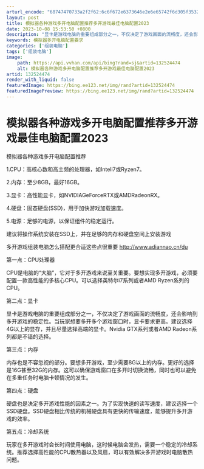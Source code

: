 ```yaml
---
arturl_encode: "68747470733a2f2f62:6c6f672e6373646e2e6e65742f6d305f35323533393737392f:61727469636c652f64657461696c732f313332353234343734"
layout: post
title: 模拟器各种游戏多开电脑配置推荐多开游戏最佳电脑配置2023
date: 2023-10-08 15:53:50 +0800
description: "显卡是游戏电脑的重要组成部分之一，不仅决定了游戏画面的流畅度，还会影响到多开"
keywords: 模拟器多开电脑配置要求
categories: ['组装电脑']
tags: ['组装电脑']
image:
    path: https://api.vvhan.com/api/bing?rand=sj&artid=132524474
    alt: 模拟器各种游戏多开电脑配置推荐多开游戏最佳电脑配置2023
artid: 132524474
render_with_liquid: false
featuredImage: https://bing.ee123.net/img/rand?artid=132524474
featuredImagePreview: https://bing.ee123.net/img/rand?artid=132524474
---
```


# 模拟器各种游戏多开电脑配置推荐多开游戏最佳电脑配置2023

模拟器各种游戏多开电脑配置推荐
  
1.CPU：高核心数和高主频的处理器，如Inteli7或Ryzen7。
  
2.内存：至少8GB，最好16GB。
  
3.显卡：高性能显卡，如NVIDIAGeForceRTX或AMDRadeonRX。
  
4.硬盘：固态硬盘(SSD)，用于加快游戏加载速度。
  
5.电源：足够的电源，以保证组件的稳定运行。
  
建议将操作系统安装在SSD上，并在足够的内存和硬盘空间上安装游戏
  
多开游戏组装电脑怎么搭配更合适这些点很重要
<http://www.adiannao.cn/du>
  
第一点：CPU处理器

CPU是电脑的“大脑”，它对于多开游戏来说至关重要。要想实现多开游戏，必须要配置一款高性能的多核心CPU。可以选择英特尔i7系列或者AMD Ryzen系列的CPU。

第二点：显卡

显卡是游戏电脑的重要组成部分之一，不仅决定了游戏画面的流畅度，还会影响到多开游戏的稳定性。当玩家想要多开多个游戏窗口时，显卡要求更高。建议选择4G以上的显存，并且尽量选择高端的显卡。Nvidia GTX系列或者AMD Radeon系列都是不错的选择。

第三点：内存

内存也是不容忽视的部分。要想多开游戏，至少需要8G以上的内存。更好的选择是16G甚至32G的内存。这可以确保游戏窗口在多开时切换流畅，同时也可以避免在多重任务时电脑卡顿情况的发生。

第四点：硬盘

硬盘也是决定多开游戏性能的因素之一。为了实现快速的读写速度，建议选择一个SSD硬盘。SSD硬盘相比传统的机械硬盘具有更快的传输速度，能够提升多开游戏的效率。

第五点：冷却系统

玩家在多开游戏时会长时间使用电脑，这时候电脑会发热，需要一个稳定的冷却系统。推荐选择高性能的CPU散热器以及风扇，可以有效解决多开游戏时电脑散热问题。